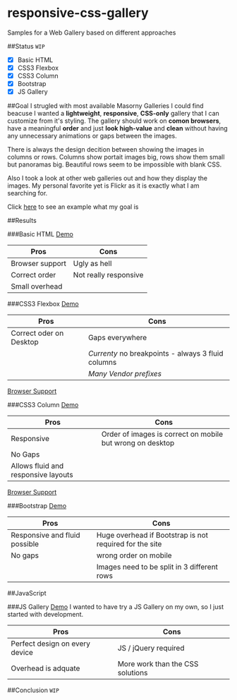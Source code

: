 # responsive-css-gallery
Samples for a Web Gallery based on different approaches

##Status
`WIP`

- [x] Basic HTML
- [x] CSS3 Flexbox
- [x] CSS3 Column
- [x] Bootstrap
- [x] JS Gallery

##Goal
I strugled with most available Masorny Galleries I could find beacuse I wanted a **lightweight**, **responsive**, **CSS-only** gallery that I can customize from it's styling.
The gallery should work on **comon browsers**, have a meaningful **order** and just **look high-value** and **clean** without having any unnecessary animations or gaps between the images.

There is always the design decition between showing the images in columns or rows. Columns show portait images big, rows show them small but panoramas big. Beautiful rows seem to be impossible with blank CSS.

Also I took a look at other web galleries out and how they display the images. My personal favorite yet is Flickr as it is exactly what I am searching for.


Click [here](https://github.com/xremix/Responsive-Css-Gallery/blob/master/Ascii%20Demonstration.txt) to see an example what my goal is


##Results

###Basic HTML
[Demo](https://rawgit.com/xremix/Responsive-Css-Gallery/master/Basic%20HTML.html)


| Pros | Cons |
| ------------- | ----------- |
| Browser support|Ugly as hell|
| Correct order| Not really responsive |
| Small overhead|       |


###CSS3 Flexbox
[Demo](https://rawgit.com/xremix/Responsive-Css-Gallery/master/CSS3%20Flexbox.html)


| Pros | Cons |
| ------------- | ----------- |
| Correct oder on Desktop|Gaps everywhere|
| | *Currenty* no breakpoints - always 3 fluid columns|
|  | *Many Vendor prefixes* |

[Browser Support](http://caniuse.com/#search=flexbox)

###CSS3 Column
[Demo](https://rawgit.com/xremix/Responsive-Css-Gallery/master/CSS3%20Column.html)

| Pros | Cons |
| ------------- | ----------- |
| Responsive|Order of images is correct on mobile but wrong on desktop|
| No Gaps|       |
| Allows fluid and responsive layouts|       |



[Browser Support](http://caniuse.com/#feat=multicolumn)

###Bootstrap
[Demo](https://rawgit.com/xremix/Responsive-Css-Gallery/master/Bootstrap%20Basic.html)

| Pros | Cons |
| ------------- | ----------- |
| Responsive and fluid possible|Huge overhead if Bootstrap is not required for the site|
| No gaps | wrong order on mobile|
|  | Images need to be split in 3 different rows |


##JavaScript

###JS Gallery
[Demo](https://rawgit.com/xremix/Responsive-Css-Gallery/master/JS%20Gallery.html)
I wanted to have try a JS Gallery on my own, so I just started with development.

| Pros | Cons |
| ------------- | ----------- |
| Perfect design on every device | JS / jQuery required |
| Overhead is adquate | More work than the CSS solutions |

##Conclusion
`WIP`